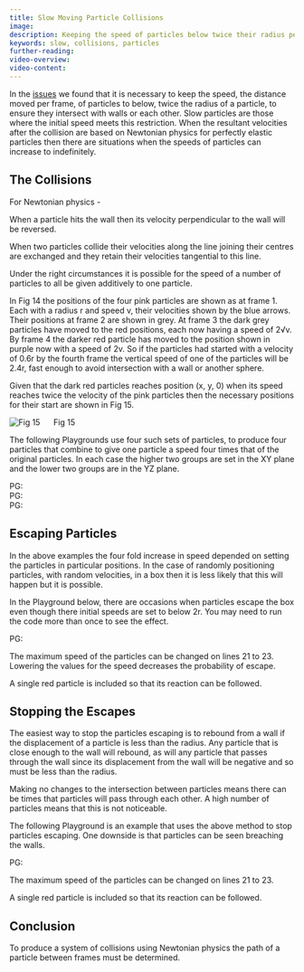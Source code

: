 ```yaml
---
title: Slow Moving Particle Collisions
image: 
description: Keeping the speed of particles below twice their radius per frame to simplify collisions
keywords: slow, collisions, particles
further-reading:
video-overview:
video-content:
---
```



In the [issues](/features/guidedLearning/workshop/Issues) we found that it is necessary to keep the speed, the distance moved per frame, of particles to below, twice the radius of a particle, to ensure they intersect with walls or each other. Slow particles are those where the initial speed meets this restriction. 
When the resultant velocities after the collision are based on Newtonian physics for perfectly elastic particles then there are situations when the speeds of particles can increase to indefinitely.

## The Collisions

For Newtonian physics - 

When a particle hits the wall then its velocity perpendicular to the wall will be reversed.

When two particles collide their velocities along the line joining their centres are exchanged and they retain their velocities tangential to this line.

Under the right circumstances it is possible for the speed of a number of particles to all be given additively to one particle.

In Fig 14 the positions of the four pink particles are shown as at frame 1. Each with a radius r and speed v, their velocities shown by the blue arrows. Their positions at frame 2 are shown in grey. At frame 3 the dark grey particles have moved to the red positions, each now having a speed of 2&radic;v. By frame 4 the darker red particle has moved to the position shown in purple now with a speed of 2v. So if the particles had started with a velocity of 0.6r by the fourth frame the vertical speed of one of the particles will be 2.4r, fast enough to avoid intersection with a wall or another sphere.

Given that the dark red particles reaches position (x, y, 0) when its speed reaches twice the velocity of the pink particles then the necessary positions for their start are shown in Fig 15.

![Fig 15](/img/samples/collide14.jpg)
&nbsp;&nbsp;&nbsp;&nbsp;&nbsp;Fig 15

The following Playgrounds use four such sets of particles, to produce four particles that combine to give one particle a speed four times that of the original particles. In each case the higher two groups are set in the XY plane and the lower two groups are in the YZ plane. 

PG: <Playground id="#1DJ7RH" title="Collision Increases Speed" description="Shows how collsions increase speed."/>  
PG: <Playground id="#1DJ7RH#1" title="Increases Speed with Trails" description="Shows how collsions increase speed with trail markers for path."/>  
PG: <Playground id="#1DJ7RH#2" title="Increases Speed with More Spacing" description="Shows the effect of spacing"/>  

## Escaping Particles

In the above examples the four fold increase in speed depended on setting the particles in particular positions. In the case of randomly positioning particles, with random velocities, in a box then it is less likely that this will happen but it is possible.

In the Playground below, there are occasions when particles escape the box even though there initial speeds are set to below 2r. You may need to run the code more than once to see the effect.

PG: <Playground id="#MYGV6#3" title="Escaping Particles" description="Shows how increase speed allows particles to leave the box"/> 

The maximum speed of the particles can be changed on lines 21 to 23. Lowering the values for the speed decreases the probability of escape.  

A single red particle is included so that its reaction can be followed.

## Stopping the Escapes

The easiest way to stop the particles escaping is to rebound from a wall if the displacement of a particle is less than the radius. Any particle that is close enough to the wall will rebound, as will any particle that passes through the wall since its displacement from the wall will be negative and so must be less than the radius.

Making no changes to the intersection between particles means there can be times that particles will pass through each other. A high number of particles means that this is not noticeable.

The following Playground is an example that uses the above method to stop particles escaping. One downside is that particles can be seen breaching the walls.

PG: <Playground id="#MYGV6#4" title="Particles Stopped from Escaping" description="Reverse velocity if displacement from wall is negative."/>

The maximum speed of the particles can be changed on lines 21 to 23. 

A single red particle is included so that its reaction can be followed.

## Conclusion

To produce a system of collisions using Newtonian physics the path of a particle between frames must be determined.
